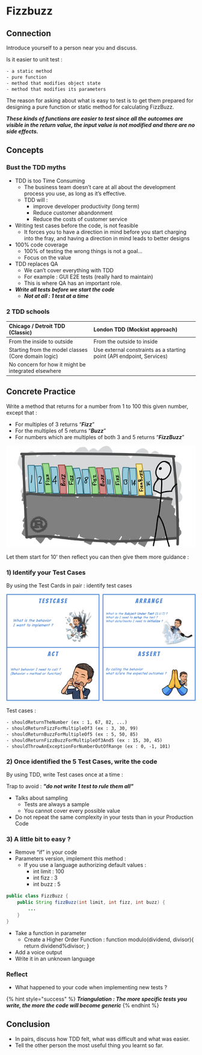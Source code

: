 # Fizzbuzz

## Connection

Introduce yourself to a person near you and discuss.

Is it easier to unit test :

```text
- a static method
- pure function
- method that modifies object state
- method that modifies its parameters
```

The reason for asking about what is easy to test is to get them prepared for designing a pure function or static method for calculating FizzBuzz. 

_**These kinds of functions are easier to test since all the outcomes are visible in the return value, the input value is not modified and there are no side effects.**_

## Concepts

### Bust the TDD myths

* TDD is too Time Consuming
  * The business team doesn’t care at all about the development process you use, as long as it’s effective.
  * TDD will :
    * improve developer productivity \(long term\)
    * Reduce customer abandonment
    * Reduce the costs of customer service 
* Writing test cases before the code, is not feasible
  * It forces you to have a direction in mind before you start charging into the fray, and having a direction in mind leads to better designs
* 100% code coverage
  * 100% of testing the wrong things is not a goal…
  * Focus on the value 
* TDD replaces QA
  * We can’t cover everything with TDD
  * For example : GUI E2E tests \(really hard to maintain\)
  * This is where QA has an important role.
* _**Write all tests before we start the code**_
  * _**Not at all : 1 test at a time**_

### 2 TDD schools

| Chicago / Detroit TDD \(Classic\) | London TDD \(Mockist approach\) |
| :--- | :--- |
| From the inside to outside | From the outside to inside |
| Starting from the model classes \(Core domain logic\) | Use external constraints as a starting point \(API endpoint, Services\) |
| No concern for how it might be integrated elsewhere |  |

## Concrete Practice

Write a method that returns for a number from 1 to 100 this given number, except that : 

* For multiples of 3 returns “_**Fizz**_”
* For the multiples of 5 returns “_**Buzz**_”
* For numbers which are multiples of both 3 and 5 returns “_**FizzBuzz**_”

![](../../../.gitbook/assets/image%20%28492%29.png)

Let them start for 10' then reflect you can then give them more guidance :

### 1\) Identify your Test Cases

By using the Test Cards in pair : identify test cases

![](../../../.gitbook/assets/image%20%28494%29.png)

Test cases :

```text
- shouldReturnTheNumber (ex : 1, 67, 82, ...)
- shouldReturnFizzForMultipleOf3 (ex : 3, 30, 99)
- shouldReturnBuzzForMultipleOf5 (ex : 5, 50, 85)
- shouldReturnFizzBuzzForMultipleOf3And5 (ex : 15, 30, 45)
- shouldThrowAnExceptionForNumberOutOfRange (ex : 0, -1, 101)
```

### 2\) Once identified the 5 Test Cases, write the code

By using TDD, write Test cases once at a time :

Trap to avoid : _**"do not write 1 test to rule them all"**_

* Talks about sampling
  * Tests are always a sample
  * You cannot cover every possible value
* Do not repeat the same complexity in your tests than in your Production Code

### 3\) A little bit to easy ?

* Remove “if” in your code
* Parameters version, implement this method : 
  * If you use a language authorizing default values :
    * int limit : 100
    * int fizz : 3
    * int buzz : 5

```java
public class FizzBuzz {
    public String fizzBuzz(int limit, int fizz, int buzz) {
        ...
    }
}
```

* Take a function in parameter
  * Create a Higher Order Function : function modulo\(dividend, divisor\){ return dividend%divisor; }
* Add a voice output
* Write it in an unknown language

### Reflect

* What happened to your code when implementing new tests ?

{% hint style="success" %}
_**Triangulation : The more specific tests you write, the more the code will become generic**_
{% endhint %}

## Conclusion

* In pairs, discuss how TDD felt, what was difficult and what was easier.
* Tell the other person the most useful thing you learnt so far.





